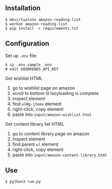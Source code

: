 ## Installation

```
$ mkvirtualenv amazon-reading-list
$ workon amazon-reading-list
$ pip install -r requirements.txt
```

## Configuration

Set up `.env` file:

```
$ cp .env.sample .env
# edit GOODREADS_API_KEY
```

Get wishlist HTML

1. go to wishlist page on amazon
1. scroll to bottom til lazyloading is complete
1. inspect element
1. find `ul#g-items` element
1. right-click, copy element
1. paste into `input/amazon-wishlist.html`

Get content library list HTML

1. go to content library page on amazon
1. inspect element
1. find parent `ul` element
1. right-click, copy element
1. paste into `input/amazon-content-library.html`

## Use

```
$ python3 run.py
```
